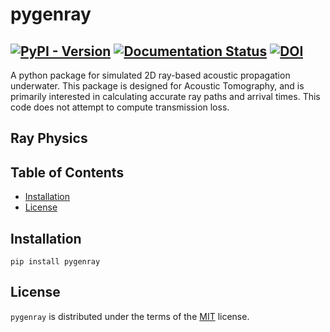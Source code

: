 # pygenray

[![PyPI - Version](https://img.shields.io/pypi/v/pygenray.svg)](https://pypi.org/project/pygenray)
[![Documentation Status](https://readthedocs.org/projects/pygenray/badge/?version=latest)](https://pygenray.readthedocs.io/en/latest/?badge=latest)
[![DOI](https://zenodo.org/badge/DOI/10.5281/zenodo.15783849.svg)](https://doi.org/10.5281/zenodo.15783849)
-----

A python package for simulated 2D ray-based acoustic propagation underwater. This package is designed for Acoustic Tomography, and is primarily interested in calculating accurate ray paths and arrival times. This code does not attempt to compute transmission loss.

## Ray Physics


## Table of Contents

- [Installation](#installation)
- [License](#license)

## Installation

```console
pip install pygenray
```

## License

`pygenray` is distributed under the terms of the [MIT](https://spdx.org/licenses/MIT.html) license.
